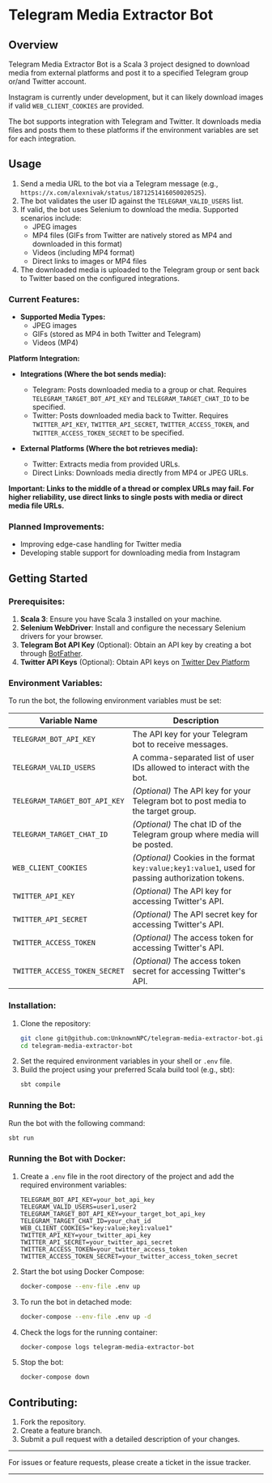 # Telegram Media Extractor Bot

## Overview

Telegram Media Extractor Bot is a Scala 3 project designed to download media from external platforms  and post it to a specified Telegram group or/and Twitter account.

Instagram is currently under development, but it can likely download images if valid `WEB_CLIENT_COOKIES` are provided.

The bot supports integration with Telegram and Twitter. It downloads media files and posts them to these platforms if the environment variables are set for each integration.

## Usage

1. Send a media URL to the bot via a Telegram message (e.g., `https://x.com/alexnivak/status/1871251416050020525`).
2. The bot validates the user ID against the `TELEGRAM_VALID_USERS` list.
3. If valid, the bot uses Selenium to download the media. Supported scenarios include:
    - JPEG images
    - MP4 files (GIFs from Twitter are natively stored as MP4 and downloaded in this format)
    - Videos (including MP4 format)
    - Direct links to images or MP4 files
4. The downloaded media is uploaded to the Telegram group or sent back to Twitter based on the configured integrations.

### Current Features:

- **Supported Media Types:**
    - JPEG images
    - GIFs (stored as MP4 in both Twitter and Telegram)
    - Videos (MP4)

**Platform Integration:**

- **Integrations (Where the bot sends media):**

    - Telegram: Posts downloaded media to a group or chat. Requires `TELEGRAM_TARGET_BOT_API_KEY` and `TELEGRAM_TARGET_CHAT_ID` to be specified.
    - Twitter: Posts downloaded media back to Twitter. Requires `TWITTER_API_KEY`, `TWITTER_API_SECRET`, `TWITTER_ACCESS_TOKEN`, and `TWITTER_ACCESS_TOKEN_SECRET` to be specified.

- **External Platforms (Where the bot retrieves media):**

    - Twitter: Extracts media from provided URLs.
    - Direct Links: Downloads media directly from MP4 or JPEG URLs.

**Important: Links to the middle of a thread or complex URLs may fail. For higher reliability, use direct links to single posts with media or direct media file URLs.**

### Planned Improvements:

- Improving edge-case handling for Twitter media
- Developing stable support for downloading media from Instagram

## Getting Started

### Prerequisites:

1. **Scala 3**: Ensure you have Scala 3 installed on your machine.
2. **Selenium WebDriver**: Install and configure the necessary Selenium drivers for your browser.
3. **Telegram Bot API Key** (Optional): Obtain an API key by creating a bot through [BotFather](https://core.telegram.org/bots#botfather).
4. **Twitter API Keys** (Optional): Obtain API keys on [Twitter Dev Platform](https://developer.x.com/en)

### Environment Variables:

To run the bot, the following environment variables must be set:

| Variable Name                 | Description                                                                                        |
| ----------------------------- | -------------------------------------------------------------------------------------------------- |
| `TELEGRAM_BOT_API_KEY`        | The API key for your Telegram bot to receive messages.                                             |
| `TELEGRAM_VALID_USERS`        | A comma-separated list of user IDs allowed to interact with the bot.                               |
| `TELEGRAM_TARGET_BOT_API_KEY` | *(Optional)* The API key for your Telegram bot to post media to the target group.                  |
| `TELEGRAM_TARGET_CHAT_ID`     | *(Optional)* The chat ID of the Telegram group where media will be posted.                         |
| `WEB_CLIENT_COOKIES`          | *(Optional)* Cookies in the format `key:value;key1:value1`, used for passing authorization tokens. |
| `TWITTER_API_KEY`             | *(Optional)* The API key for accessing Twitter's API.                                              |
| `TWITTER_API_SECRET`          | *(Optional)* The API secret key for accessing Twitter's API.                                       |
| `TWITTER_ACCESS_TOKEN`        | *(Optional)* The access token for accessing Twitter's API.                                         |
| `TWITTER_ACCESS_TOKEN_SECRET` | *(Optional)* The access token secret for accessing Twitter's API.                                  |

### Installation:

1. Clone the repository:
   ```bash
   git clone git@github.com:UnknownNPC/telegram-media-extractor-bot.git
   cd telegram-media-extractor-bot
   ```
2. Set the required environment variables in your shell or `.env` file.
3. Build the project using your preferred Scala build tool (e.g., sbt):
   ```bash
   sbt compile
   ```

### Running the Bot:

Run the bot with the following command:

```bash
sbt run
```

### Running the Bot with Docker:

1. Create a `.env` file in the root directory of the project and add the required environment variables:

   ```env
   TELEGRAM_BOT_API_KEY=your_bot_api_key
   TELEGRAM_VALID_USERS=user1,user2
   TELEGRAM_TARGET_BOT_API_KEY=your_target_bot_api_key
   TELEGRAM_TARGET_CHAT_ID=your_chat_id
   WEB_CLIENT_COOKIES="key:value;key1:value1"
   TWITTER_API_KEY=your_twitter_api_key
   TWITTER_API_SECRET=your_twitter_api_secret
   TWITTER_ACCESS_TOKEN=your_twitter_access_token
   TWITTER_ACCESS_TOKEN_SECRET=your_twitter_access_token_secret
   ```

2. Start the bot using Docker Compose:

   ```bash
   docker-compose --env-file .env up
   ```

3. To run the bot in detached mode:

   ```bash
   docker-compose --env-file .env up -d
   ```

4. Check the logs for the running container:

   ```bash
   docker-compose logs telegram-media-extractor-bot
   ```

5. Stop the bot:

   ```bash
   docker-compose down
   ```

## Contributing:

1. Fork the repository.
2. Create a feature branch.
3. Submit a pull request with a detailed description of your changes.

---

For issues or feature requests, please create a ticket in the issue tracker.

---
